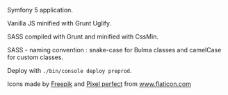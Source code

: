 Symfony 5 application.

Vanilla JS minified with Grunt Uglify.

SASS compiled with Grunt and minified with CssMin.

SASS - naming convention : snake-case for Bulma classes and camelCase for custom classes.

Deploy with `./bin/console deploy preprod`.

Icons made by <a href="https://www.flaticon.com/authors/freepik" title="Freepik">Freepik</a> and <a href="https://www.flaticon.com/authors/pixel-perfect" title="Pixel perfect">Pixel perfect</a> from <a href="https://www.flaticon.com/" title="Flaticon"> www.flaticon.com</a>
